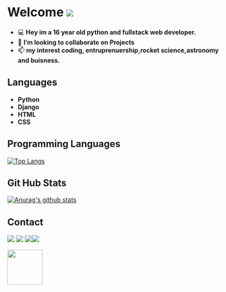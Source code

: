 
# Welcome <img src="https://img.icons8.com/fluent/50/000000/github.png"/>
                                                                                        
- 💻 **Hey im a 16 year old python and fullstack web developer.**                                                  
- 👯 **I’m looking to collaborate on Projects**
- 📫 **my interest coding, entruprenuership,rocket science,astronomy and buisness.**  
                                                                             
## Languages
* **Python**                                                                              
* **Django** 
* **HTML**
* **CSS**

## Programming Languages

[![Top Langs](https://github-readme-stats.vercel.app/api/top-langs/?username=indieD3v)](https://github.com/indieD3v/github-readme-stats)


## Git Hub Stats

[![Anurag's github stats](https://github-readme-stats.vercel.app/api?username=indieD3v&show_icons=true&theme=buefy)](https://github.com/indieD3v/github-readme-stats)
   
   
## Contact
<a href="https://www.instagram.com/code.forever/"><img src="https://img.icons8.com/fluent/48/000000/instagram-new.png"/></a>       <a href="https://mailto:tanmaymakode76@gmail.com/"><img src="https://img.icons8.com/fluent/48/000000/gmail--v2.png"/></a> <a href="https://discord.com/channels/@In Dev"> <img src="https://img.icons8.com/fluent/48/000000/discord-logo.png"/></a><a href='https://linkedin.com/tanmaymakode'><img src="https://img.icons8.com/fluent/48/000000/linkedin.png"/></a>

<a href="https://www.patreon.com/bePatron?u=46563102"><img width='80' src='https://d33wubrfki0l68.cloudfront.net/d0ed447d8355bce531d091c60296ae2b823d9301/dfb24/assets/img/patron.png'/></a>
